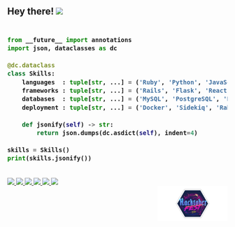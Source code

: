 ## Hey there! <img src="https://media.giphy.com/media/hvRJCLFzcasrR4ia7z/giphy.gif" width="24">

<!-- Zero width character is used to put extra blank lines before and after code -->

<h3>
    
```python

from __future__ import annotations
import json, dataclasses as dc

@dc.dataclass
class Skills:
    languages  : tuple[str, ...] = ('Ruby', 'Python', 'JavaScript')
    frameworks : tuple[str, ...] = ('Rails', 'Flask', 'React')
    databases  : tuple[str, ...] = ('MySQL', 'PostgreSQL', 'Redis')
    deployment : tuple[str, ...] = ('Docker', 'Sidekiq', 'RabbitMQ')

    def jsonify(self) -> str:
        return json.dumps(dc.asdict(self), indent=4)

skills = Skills()
print(skills.jsonify())
​
```
</h3>

<div>
    <div>
        <a href="https://rayan.dev" target="_blank">
            <img src="https://img.shields.io/badge/rayan.dev-portfolio?style=flat-square&color=00A3B8&logoColor=white&logo=ghost"/>
        </a>
        <a href="https://twitter.com/RayanAlkhelaiwi" target="_blank">
            <img src="https://img.shields.io/badge/RayanAlkhelaiwi-twitter?style=flat-square&color=1DA1F2&logoColor=white&logo=twitter"/>
        </a>
        <a href="https://linkedin.com/in/RayanAlkhelaiwi" target="_blank">
            <img src="https://img.shields.io/badge/RayanAlkhelaiwi-linkedin?style=flat-square&color=0077B5&logoColor=white&logo=linkedin"/>
        </a>
        <a href="https://poly.work/rayan" target="_blank">
            <img src="https://img.shields.io/badge/rayan-polywork?style=flat-square&color=582BE8&logoColor=white&logo=polywork"/>
        </a>
        <a href="mailto:rayan@hey.com" target="_blank">
            <img src="https://img.shields.io/badge/rayan-hey?style=flat-square&color=400B9B&logoColor=white&logo=hey"/>
        </a>
        <a href="https://dev.to/rayan" target="_blank">
            <img src="https://img.shields.io/badge/rayan-devto?style=flat-square&color=1F1F1F&logoColor=white&logo=dev.to"/>
        </a>
    </div>
    <div align="right">
        <a href="https://dev.to/rayan" target="_blank">
            <img src="./assets/hacktoberfest2019.png" height="80"/>
        </a>
    </div>
</div>

<!--
**RayanAlkhelaiwi/RayanAlkhelaiwi** is a ✨ _special_ ✨ repository because its `README.md` (this file) appears on your GitHub profile.

Here are some ideas to get you started:

- 🔭 I’m currently working on ...
- 🌱 I’m currently learning ...
- 👯 I’m looking to collaborate on ...
- 🤔 I’m looking for help with ...
- 💬 Ask me about ...
- 📫 How to reach me: ...
- 😄 Pronouns: ...
- ⚡ Fun fact: ...
-->
